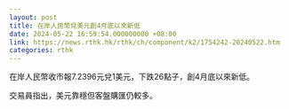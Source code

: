 ```yaml
---
layout: post
title: 在岸人民幣兌美元創4月底以來新低
date: 2024-05-22 16:59:54.000000000 +08:00
link: https://news.rthk.hk/rthk/ch/component/k2/1754242-20240522.htm
categories: rthk
---
```


在岸人民幣收市報7.2396元兌1美元，下跌26點子，創4月底以來新低。

交易員指出，美元靠穩但客盤購匯仍較多。
